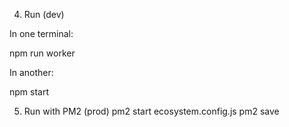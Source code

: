 4) Run (dev)

In one terminal:

npm run worker


In another:

npm start

5) Run with PM2 (prod)
pm2 start ecosystem.config.js
pm2 save
